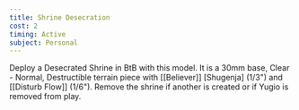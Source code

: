 ```yaml
---
title: Shrine Desecration
cost: 2
timing: Active
subject: Personal
---
```

Deploy a Desecrated Shrine in BtB with this model. It is a 30mm base, Clear - Normal, Destructible terrain piece with [[Believer]] [Shugenja] (1/3") and [[Disturb Flow]] (1/6").
Remove the shrine if another is created or if Yugio is removed from play.